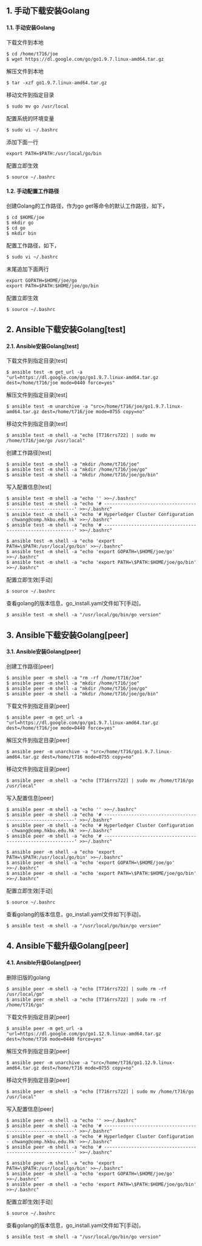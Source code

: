 ## 1. 手动下载安装Golang

#### 1.1. 手动安装Golang

下载文件到本地
```shell
$ cd /home/t716/joe
$ wget https://dl.google.com/go/go1.9.7.linux-amd64.tar.gz
```

解压文件到本地
```shell
$ tar -xzf go1.9.7.linux-amd64.tar.gz
```

移动文件到指定目录
```shell
$ sudo mv go /usr/local
```

配置系统的环境变量
```shell
$ sudo vi ~/.bashrc
```

添加下面一行
```shell
export PATH=$PATH:/usr/local/go/bin
```

配置立即生效
```shell
$ source ~/.bashrc
```

#### 1.2. 手动配置工作路径

创建Golang的工作路径，作为go get等命令的默认工作路径，如下，
```shell
$ cd $HOME/joe
$ mkdir go
$ cd go
$ mkdir bin
```

配置工作路径，如下，
```shell
$ sudo vi ~/.bashrc
```

末尾追加下面两行
```shell
export GOPATH=$HOME/joe/go
export PATH=$PATH:$HOME/joe/go/bin
```

配置立即生效
```shell
$ source ~/.bashrc
```


## 2. Ansible下载安装Golang[test]

#### 2.1. Ansible安装Golang[test]

下载文件到指定目录[test]
```shell
$ ansible test -m get_url -a "url=https://dl.google.com/go/go1.9.7.linux-amd64.tar.gz dest=/home/t716/joe mode=0440 force=yes"
```

解压文件到指定目录[test]
```shell
$ ansible test -m unarchive -a "src=/home/t716/joe/go1.9.7.linux-amd64.tar.gz dest=/home/t716/joe mode=0755 copy=no"
```

移动文件到指定目录[test]

```shell
$ ansible test -m shell -a "echo [T716rrs722] | sudo mv /home/t716/joe/go /usr/local"
```

创建工作路径[test]

```shell
$ ansible test -m shell -a "mkdir /home/t716/joe"
$ ansible test -m shell -a "mkdir /home/t716/joe/go"
$ ansible test -m shell -a "mkdir /home/t716/joe/go/bin"
```

写入配置信息[test]
```shell
$ ansible test -m shell -a "echo '' >>~/.bashrc"
$ ansible test -m shell -a "echo '# -----------------------------------------------------------' >>~/.bashrc"
$ ansible test -m shell -a "echo '# Hyperledger Cluster Configuration - chwang@comp.hkbu.edu.hk' >>~/.bashrc"
$ ansible test -m shell -a "echo '# -----------------------------------------------------------' >>~/.bashrc"

$ ansible test -m shell -a "echo 'export PATH=\$PATH:/usr/local/go/bin' >>~/.bashrc"
$ ansible test -m shell -a "echo 'export GOPATH=\$HOME/joe/go' >>~/.bashrc"
$ ansible test -m shell -a "echo 'export PATH=\$PATH:$HOME/joe/go/bin' >>~/.bashrc"
```


配置立即生效[手动]
```shell
$ source ~/.bashrc
```

查看golang的版本信息，go_install.yaml文件如下[手动]，

```shell
$ ansible test -m shell -a "/usr/local/go/bin/go version"
```



## 3. Ansible下载安装Golang[peer]

#### 3.1. Ansible安装Golang[peer]

创建工作路径[peer]

```shell
$ ansible peer -m shell -a "rm -rf /home/t716/Joe"
$ ansible peer -m shell -a "mkdir /home/t716/joe"
$ ansible peer -m shell -a "mkdir /home/t716/joe/go"
$ ansible peer -m shell -a "mkdir /home/t716/joe/go/bin"
```


下载文件到指定目录[peer]
```shell
$ ansible peer -m get_url -a "url=https://dl.google.com/go/go1.9.7.linux-amd64.tar.gz dest=/home/t716/joe mode=0440 force=yes"
```

解压文件到指定目录[peer]
```shell
$ ansible peer -m unarchive -a "src=/home/t716/go1.9.7.linux-amd64.tar.gz dest=/home/t716 mode=0755 copy=no"
```

移动文件到指定目录[peer]

```shell
$ ansible peer -m shell -a "echo [T716rrs722] | sudo mv /home/t716/go /usr/local"
```

写入配置信息[peer]
```shell
$ ansible peer -m shell -a "echo '' >>~/.bashrc"
$ ansible peer -m shell -a "echo '# -----------------------------------------------------------' >>~/.bashrc"
$ ansible peer -m shell -a "echo '# Hyperledger Cluster Configuration - chwang@comp.hkbu.edu.hk' >>~/.bashrc"
$ ansible peer -m shell -a "echo '# -----------------------------------------------------------' >>~/.bashrc"

$ ansible peer -m shell -a "echo 'export PATH=\$PATH:/usr/local/go/bin' >>~/.bashrc"
$ ansible peer -m shell -a "echo 'export GOPATH=\$HOME/joe/go' >>~/.bashrc"
$ ansible peer -m shell -a "echo 'export PATH=\$PATH:$HOME/joe/go/bin' >>~/.bashrc"
```


配置立即生效[手动]
```shell
$ source ~/.bashrc
```

查看golang的版本信息，go_install.yaml文件如下[手动]，

```shell
$ ansible test -m shell -a "/usr/local/go/bin/go version"
```



## 4. Ansible下载升级Golang[peer]

#### 4.1. Ansible升级Golang[peer]

删除旧版的golang
```shell
$ ansible peer -m shell -a "echo [T716rrs722] | sudo rm -rf /usr/local/go"
$ ansible peer -m shell -a "echo [T716rrs722] | sudo rm -rf /home/t716/go"
```



下载文件到指定目录[peer]
```shell
$ ansible peer -m get_url -a "url=https://dl.google.com/go/go1.12.9.linux-amd64.tar.gz dest=/home/t716 mode=0440 force=yes"
```

解压文件到指定目录[peer]
```shell
$ ansible peer -m unarchive -a "src=/home/t716/go1.12.9.linux-amd64.tar.gz dest=/home/t716 mode=0755 copy=no"
```

移动文件到指定目录[peer]

```shell
$ ansible peer -m shell -a "echo [T716rrs722] | sudo mv /home/t716/go /usr/local"
```

写入配置信息[peer]
```shell
$ ansible peer -m shell -a "echo '' >>~/.bashrc"
$ ansible peer -m shell -a "echo '# -----------------------------------------------------------' >>~/.bashrc"
$ ansible peer -m shell -a "echo '# Hyperledger Cluster Configuration - chwang@comp.hkbu.edu.hk' >>~/.bashrc"
$ ansible peer -m shell -a "echo '# -----------------------------------------------------------' >>~/.bashrc"

$ ansible peer -m shell -a "echo 'export PATH=\$PATH:/usr/local/go/bin' >>~/.bashrc"
$ ansible peer -m shell -a "echo 'export GOPATH=\$HOME/joe/go' >>~/.bashrc"
$ ansible peer -m shell -a "echo 'export PATH=\$PATH:$HOME/joe/go/bin' >>~/.bashrc"
```


配置立即生效[手动]
```shell
$ source ~/.bashrc
```

查看golang的版本信息，go_install.yaml文件如下[手动]，

```shell
$ ansible test -m shell -a "/usr/local/go/bin/go version"
```
